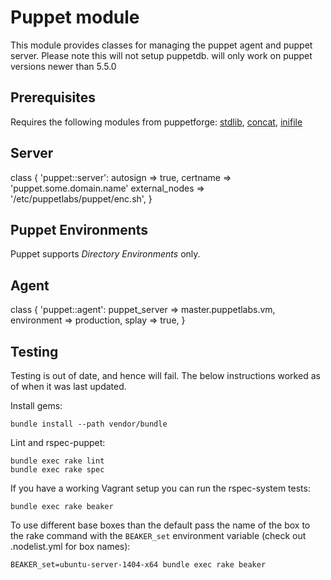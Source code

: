 # Puppet module #

This module provides classes for managing the puppet agent and puppet server.
Please note this will not setup puppetdb.
will only work on puppet versions newer than 5.5.0

## Prerequisites ##

Requires the following modules from puppetforge: [stdlib](https://forge.puppetlabs.com/puppetlabs/stdlib), [concat](https://forge.puppetlabs.com/puppetlabs/concat), [inifile](https://forge.puppetlabs.com/puppetlabs/inifile)


## Server ##

  class { 'puppet::server':
    autosign       => true,
    certname       => 'puppet.some.domain.name'
    external_nodes => '/etc/puppetlabs/puppet/enc.sh',
  }


## Puppet Environments ##

Puppet supports _Directory Environments_ only.


## Agent ##

  class { 'puppet::agent':
    puppet_server => master.puppetlabs.vm,
    environment   => production,
    splay         => true,
  }


## Testing ##

Testing is out of date, and hence will fail.
The below instructions worked as of when it was last updated.

Install gems:

    bundle install --path vendor/bundle

Lint and rspec-puppet:

    bundle exec rake lint
    bundle exec rake spec

If you have a working Vagrant setup you can run the rspec-system tests:

    bundle exec rake beaker

To use different base boxes than the default pass the name of the box to
the rake command with the ```BEAKER_set``` environment variable (check out
.nodelist.yml for box names):

    BEAKER_set=ubuntu-server-1404-x64 bundle exec rake beaker
